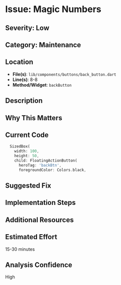 # Issue: Magic Numbers

## Severity: Low

## Category: Maintenance

## Location
- **File(s)**: `lib/components/buttons/back_button.dart`
- **Line(s)**: 8-8
- **Method/Widget**: `backButton`

## Description


## Why This Matters


## Current Code
```dart
  SizedBox(
    width: 100,
    height: 50,
    child: FloatingActionButton(            
      heroTag: 'backBtn',
      foregroundColor: Colors.black,
```

## Suggested Fix


## Implementation Steps


## Additional Resources


## Estimated Effort
15-30 minutes

## Analysis Confidence
High
